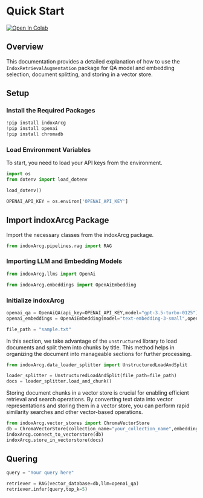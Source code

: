 # Quick Start

[![Open In Colab](https://colab.research.google.com/assets/colab-badge.svg)](https://colab.research.google.com/github/osllmai/indoxArcg/blob/master/Demo/quick_start.ipynb)

## Overview

This documentation provides a detailed explanation of how to use the
`IndoxRetrievalAugmentation` package for QA model and embedding
selection, document splitting, and storing in a vector store.

## Setup

### Install the Required Packages

```python
!pip install indoxArcg
!pip install openai
!pip install chromadb
```

### Load Environment Variables

To start, you need to load your API keys from the environment.

```python
import os
from dotenv import load_dotenv

load_dotenv()

OPENAI_API_KEY = os.environ['OPENAI_API_KEY']
```

## Import indoxArcg Package

Import the necessary classes from the indoxArcg package.

```python
from indoxArcg.pipelines.rag import RAG
```

### Importing LLM and Embedding Models

```python
from indoxArcg.llms import OpenAi
```

```python
from indoxArcg.embeddings import OpenAiEmbedding
```

### Initialize indoxArcg

```python
openai_qa = OpenAiQA(api_key=OPENAI_API_KEY,model="gpt-3.5-turbo-0125")
openai_embeddings = OpenAiEmbedding(model="text-embedding-3-small",openai_api_key=OPENAI_API_KEY)
```

```python
file_path = "sample.txt"
```

In this section, we take advantage of the `unstructured` library to load
documents and split them into chunks by title. This method helps in
organizing the document into manageable sections for further
processing.

```python
from indoxArcg.data_loader_splitter import UnstructuredLoadAndSplit
```

```python
loader_splitter = UnstructuredLoadAndSplit(file_path=file_path)
docs = loader_splitter.load_and_chunk()
```

Storing document chunks in a vector store is crucial for enabling
efficient retrieval and search operations. By converting text data into
vector representations and storing them in a vector store, you can
perform rapid similarity searches and other vector-based operations.

```python
from indoxArcg.vector_stores import ChromaVectorStore
db = ChromaVectorStore(collection_name="your_collection_name",embedding=embed_openai)
indoxArcg.connect_to_vectorstore(db)
indoxArcg.store_in_vectorstore(docs)
```

## Quering

```python
query = "Your query here"
```

```python
retriever = RAG(vector_database=db,llm=openai_qa)
retriever.infer(query,top_k=5)
```
